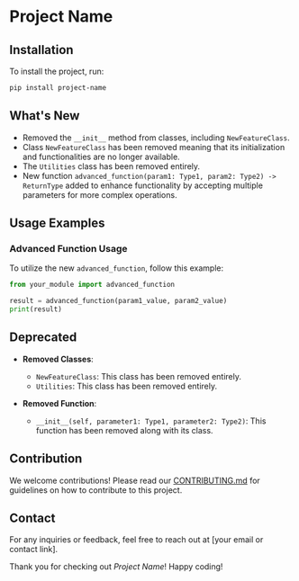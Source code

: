 # Project Name

## Installation

To install the project, run:

```bash
pip install project-name
```

## What's New

- Removed the `__init__` method from classes, including `NewFeatureClass`.
- Class `NewFeatureClass` has been removed meaning that its initialization and functionalities are no longer available.
- The `Utilities` class has been removed entirely.
- New function `advanced_function(param1: Type1, param2: Type2) -> ReturnType` added to enhance functionality by accepting multiple parameters for more complex operations.

## Usage Examples

### Advanced Function Usage

To utilize the new `advanced_function`, follow this example:

```python
from your_module import advanced_function

result = advanced_function(param1_value, param2_value)
print(result)
```

## Deprecated

- **Removed Classes**:
  - `NewFeatureClass`: This class has been removed entirely.
  - `Utilities`: This class has been removed entirely.
  
- **Removed Function**:
  - `__init__(self, parameter1: Type1, parameter2: Type2)`: This function has been removed along with its class.

## Contribution

We welcome contributions! Please read our [CONTRIBUTING.md](./CONTRIBUTING.md) for guidelines on how to contribute to this project.

## Contact

For any inquiries or feedback, feel free to reach out at [your email or contact link].

Thank you for checking out *Project Name*! Happy coding!
